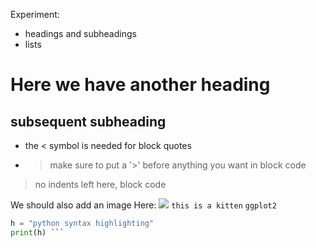 Experiment:
- headings and subheadings
- lists

# Here we have another heading
   ## subsequent subheading
   - the < symbol is needed for block quotes
   - > make sure to put a '>' before anything you want in block code
   
> no indents left here, block code

We should also add an image
Here:
![](https://www.blueridgehumane.org/wp-content/uploads/2021/03/Mauve-and-one-of-her-littermates-in-2020-at-the-Blue-Ridge-Humane-Adoption-Center-300x300.jpg)
```this is a kitten```
``` ggplot2 ```
``` python 
h = "python syntax highlighting"
print(h) ``` 